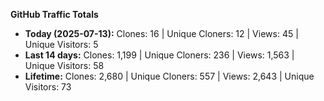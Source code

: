
**GitHub Traffic Totals**

- **Today (2025-07-13):** Clones: 16 | Unique Cloners: 12 | Views: 45 | Unique Visitors: 5
- **Last 14 days:** Clones: 1,199 | Unique Cloners: 236 | Views: 1,563 | Unique Visitors: 58
- **Lifetime:** Clones: 2,680 | Unique Cloners: 557 | Views: 2,643 | Unique Visitors: 73
